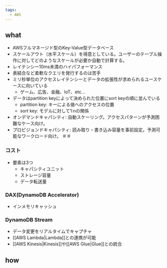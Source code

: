 ```yaml
---
tags:
  - AWS
---
```

## what
- AWSフルマネージド型のKey-Value型データベース
- スケールアウト（水平スケール）を得意としている。ユーザーのテーブル操作に対してどのようなスケールが必要か自動で計算する。
- レイテンシー10ms未満のハイパフォーマンス
- 表結合など柔軟なクエリを発行するのは苦手
- ミリ秒単位のアクセスレイテンシーとデータの拡張性が求められるユースケースに向いている
	- ゲーム、広告、金融、IoT、etc...
- データはpartition keyによって決められた位置にsort keyの順に並んでいる
	- partition key: キーによる値へのアクセスの位置
	- sort key: モデルに対して1:nの関係
- オンデマンドキャパシティ: 自動スケーリング。アクセスパターンが予測困難なケース向け。
- プロビジョンドキャパシティ: 読み取り・書き込み容量を事前設定。予測可能なワークロード向け。
＃＃
### コスト
- 要素は3つ
	- キャパシティユニット
	- ストレージ容量
	- データ転送量
### DAX(DynamoDB Accelerator)
- インメモリキャッシュ
### DynamoDB Stream 
- データ変更をリアルタイムでキャプチャ
- [[AWS Lambda|Lambda]]との連携が可能
- [[AWS Kinesis|Kinesis]]や[[AWS Glue|Glue]]との統合

## how
